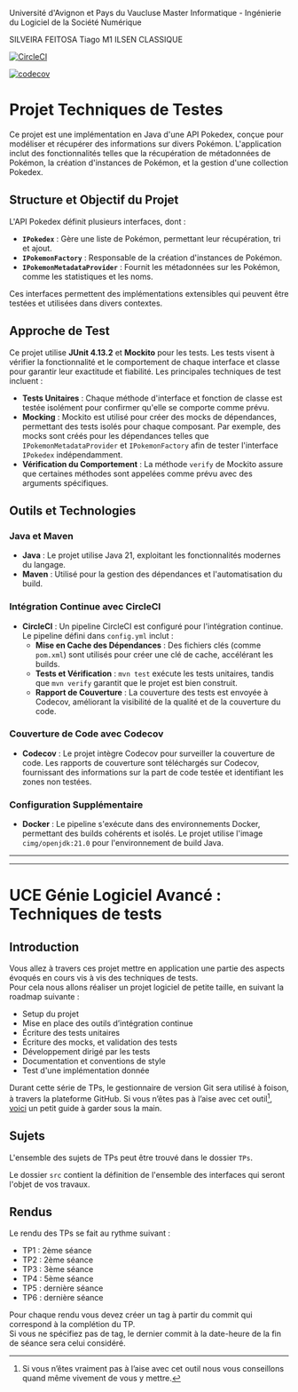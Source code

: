 Université d'Avignon et Pays du Vaucluse
Master Informatique - Ingénierie du Logiciel de la Société Numérique

SILVEIRA FEITOSA Tiago
M1 ILSEN CLASSIQUE

[![CircleCI](https://dl.circleci.com/status-badge/img/circleci/Md4kR3LTkTA6tuHXGNDAk2/5Rx5oK48RkDDiUFP8RAnYZ/tree/master.svg?style=svg)](https://dl.circleci.com/status-badge/redirect/circleci/Md4kR3LTkTA6tuHXGNDAk2/5Rx5oK48RkDDiUFP8RAnYZ/tree/master)

[![codecov](https://codecov.io/gh/tiagofdev/ceri-m1-techniques-de-test/graph/badge.svg?token=NKE1XLFV7C)](https://codecov.io/gh/tiagofdev/ceri-m1-techniques-de-test)

# Projet Techniques de Testes

Ce projet est une implémentation en Java d'une API Pokedex, conçue pour modéliser et récupérer des informations sur divers Pokémon. L'application inclut des fonctionnalités telles que la récupération de métadonnées de Pokémon, la création d'instances de Pokémon, et la gestion d'une collection Pokedex.

## Structure et Objectif du Projet

L'API Pokedex définit plusieurs interfaces, dont :
- **`IPokedex`** : Gère une liste de Pokémon, permettant leur récupération, tri et ajout.
- **`IPokemonFactory`** : Responsable de la création d'instances de Pokémon.
- **`IPokemonMetadataProvider`** : Fournit les métadonnées sur les Pokémon, comme les statistiques et les noms.

Ces interfaces permettent des implémentations extensibles qui peuvent être testées et utilisées dans divers contextes.

## Approche de Test

Ce projet utilise **JUnit 4.13.2** et **Mockito** pour les tests. Les tests visent à vérifier la fonctionnalité et le comportement de chaque interface et classe pour garantir leur exactitude et fiabilité. Les principales techniques de test incluent :
- **Tests Unitaires** : Chaque méthode d'interface et fonction de classe est testée isolément pour confirmer qu'elle se comporte comme prévu.
- **Mocking** : Mockito est utilisé pour créer des mocks de dépendances, permettant des tests isolés pour chaque composant. Par exemple, des mocks sont créés pour les dépendances telles que `IPokemonMetadataProvider` et `IPokemonFactory` afin de tester l'interface `IPokedex` indépendamment.
- **Vérification du Comportement** : La méthode `verify` de Mockito assure que certaines méthodes sont appelées comme prévu avec des arguments spécifiques.

## Outils et Technologies

### Java et Maven
- **Java** : Le projet utilise Java 21, exploitant les fonctionnalités modernes du langage.
- **Maven** : Utilisé pour la gestion des dépendances et l'automatisation du build.

### Intégration Continue avec CircleCI
- **CircleCI** : Un pipeline CircleCI est configuré pour l'intégration continue. Le pipeline défini dans `config.yml` inclut :
  - **Mise en Cache des Dépendances** : Des fichiers clés (comme `pom.xml`) sont utilisés pour créer une clé de cache, accélérant les builds.
  - **Tests et Vérification** : `mvn test` exécute les tests unitaires, tandis que `mvn verify` garantit que le projet est bien construit.
  - **Rapport de Couverture** : La couverture des tests est envoyée à Codecov, améliorant la visibilité de la qualité et de la couverture du code.

### Couverture de Code avec Codecov
- **Codecov** : Le projet intègre Codecov pour surveiller la couverture de code. Les rapports de couverture sont téléchargés sur Codecov, fournissant des informations sur la part de code testée et identifiant les zones non testées.

### Configuration Supplémentaire
- **Docker** : Le pipeline s'exécute dans des environnements Docker, permettant des builds cohérents et isolés. Le projet utilise l'image `cimg/openjdk:21.0` pour l'environnement de build Java.

---


************************************************************************************************************************************************************************

# UCE Génie Logiciel Avancé : Techniques de tests

## Introduction

Vous allez à travers ces projet mettre en application une partie des aspects évoqués en cours vis à vis des techniques de tests.  
Pour cela nous allons réaliser un projet logiciel de petite taille, en suivant la roadmap suivante : 
- Setup du projet
- Mise en place des outils d’intégration continue
- Écriture des tests unitaires
- Écriture des mocks, et validation des tests
- Développement dirigé par les tests
- Documentation et conventions de style
- Test d'une implémentation donnée

Durant cette série de TPs, le gestionnaire de version Git sera utilisé à foison, à travers la plateforme GitHub. Si vous n’êtes pas à l’aise avec cet outil[^1], [voici](http://rogerdudler.github.io/git-guide/) un petit guide à garder sous la main.

## Sujets

L'ensemble des sujets de TPs peut être trouvé dans le dossier `TPs`.

Le dossier `src` contient la définition de l'ensemble des interfaces qui seront l'objet de vos travaux.

## Rendus

Le rendu des TPs se fait au rythme suivant :

- TP1 : 2ème séance
- TP2 : 2ème séance
- TP3 : 3ème séance
- TP4 : 5ème séance
- TP5 : dernière séance
- TP6 : dernière séance

Pour chaque rendu vous devez créer un tag à partir du commit qui correspond à la complétion du TP.  
Si vous ne spécifiez pas de tag, le dernier commit à la date-heure de la fin de séance sera celui considéré.

[^1]: Si vous n’êtes vraiment pas à l’aise avec cet outil nous vous conseillons quand même vivement de vous y mettre.

